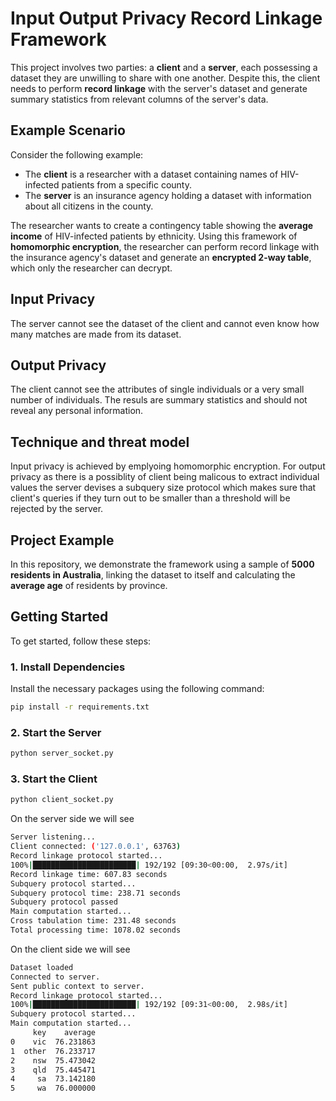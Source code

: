 # Input Output Privacy Record Linkage Framework

This project involves two parties: a **client** and a **server**, each possessing a dataset they are unwilling to share with one another. Despite this, the client needs to perform **record linkage** with the server's dataset and generate summary statistics from relevant columns of the server's data.

## Example Scenario

Consider the following example: 

- The **client** is a researcher with a dataset containing names of HIV-infected patients from a specific county.
- The **server** is an insurance agency holding a dataset with information about all citizens in the county.

The researcher wants to create a contingency table showing the **average income** of HIV-infected patients by ethnicity. Using this framework of **homomorphic encryption**, the researcher can perform record linkage with the insurance agency's dataset and generate an **encrypted 2-way table**, which only the researcher can decrypt.

## Input Privacy
The server cannot see the dataset of the client and cannot even know how many matches are made from its dataset. 

## Output Privacy
The client cannot see the attributes of single individuals or a very small number of individuals. The resuls are summary statistics and should not reveal any personal information.

## Technique and threat model
Input privacy is achieved by emplyoing homomorphic encryption. For output privacy as there is a possiblity of client being malicous to extract individual values the server devises a subquery size protocol which makes sure that client's queries if they turn out to be smaller than a threshold will be rejected by the server. 

## Project Example

In this repository, we demonstrate the framework using a sample of **5000 residents in Australia**, linking the dataset to itself and calculating the **average age** of residents by province.

## Getting Started

To get started, follow these steps:

### 1. Install Dependencies  

Install the necessary packages using the following command:
```bash
pip install -r requirements.txt
```

### 2. Start the Server
```bash
python server_socket.py
```
### 3. Start the Client 
```bash
python client_socket.py
```
On the server side we will see

```bash
Server listening...
Client connected: ('127.0.0.1', 63763)
Record linkage protocol started...
100%|███████████████████████| 192/192 [09:30<00:00,  2.97s/it]
Record linkage time: 607.83 seconds
Subquery protocol started...
Subquery protocol time: 238.71 seconds
Subquery protocol passed
Main computation started...
Cross tabulation time: 231.48 seconds
Total processing time: 1078.02 seconds
```

On the client side we will see
```bash
Dataset loaded
Connected to server.
Sent public context to server.
Record linkage protocol started...
100%|███████████████████████| 192/192 [09:31<00:00,  2.98s/it]
Subquery protocol started...
Main computation started...
     key    average
0    vic  76.231863
1  other  76.233717
2    nsw  75.473042
3    qld  75.445471
4     sa  73.142180
5     wa  76.000000
```


